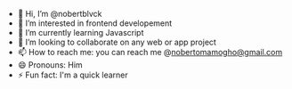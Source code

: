 - 👋 Hi, I’m @nobertblvck
- 👀 I’m interested in frontend developement
- 🌱 I’m currently learning Javascript
- 💞️ I’m looking to collaborate on any web or app project
- 📫 How to reach me: you can reach me @nobertomamogho@gmail.com
- 😄 Pronouns: Him
- ⚡ Fun fact: I'm a quick learner

<!---
nobertblvck/nobertblvck is a ✨ special ✨ repository because its `README.md` (this file) appears on your GitHub profile.
You can click the Preview link to take a look at your changes.
--->

